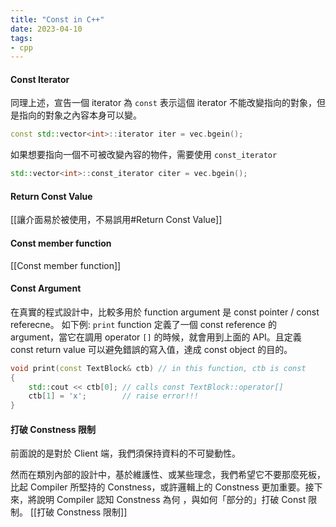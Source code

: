 ```yaml
---
title: "Const in C++"
date: 2023-04-10
tags:
- cpp
---
```


#### Const Iterator
同理上述，宣告一個 iterator 為 `const` 表示這個 iterator 不能改變指向的對象，但是指向的對象之內容本身可以變。 
```cpp
const std::vector<int>::iterator iter = vec.bgein();
```
如果想要指向一個不可被改變內容的物件，需要使用 `const_iterator`
```cpp
std::vector<int>::const_iterator citer = vec.bgein();
```

#### Return Const Value
[[讓介面易於被使用，不易誤用#Return Const Value]]

#### Const member function
[[Const member function]]

#### Const Argument
在真實的程式設計中，比較多用於 function argument 是 const pointer / const referecne。
如下例: `print` function 定義了一個 const reference 的 argument，當它在調用 operator `[]` 的時候，就會用到上面的 API。且定義 const return value 可以避免錯誤的寫入值，達成 const object 的目的。
```cpp
void print(const TextBlock& ctb) // in this function, ctb is const 
{ 
	std::cout << ctb[0]; // calls const TextBlock::operator[] 
	ctb[1] = 'x';        // raise error!!!
}
```

#### 打破 Constness 限制
前面說的是對於 Client 端，我們須保持資料的不可變動性。

然而在類別內部的設計中，基於維護性、或某些理念，我們希望它不要那麼死板，比起 Compiler 所堅持的 Constness，或許邏輯上的 Constness 更加重要。接下來，將說明 Compiler 認知 Constness 為何 ，與如何「部分的」打破 Const 限制。
[[打破 Constness 限制]]

